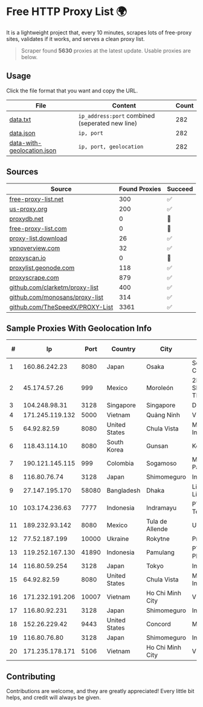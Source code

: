 
# Free HTTP Proxy List 🌍

It is a lightweight project that, every 10 minutes, scrapes lots of free-proxy sites, validates if it works, and serves a clean proxy list.


> Scraper found **5630** proxies at the latest update. Usable proxies are below.

## Usage

Click the file format that you want and copy the URL.


|File|Content|Count|
|----|-------|-----|
|[data.txt](https://raw.githubusercontent.com/themiralay/Proxy-List-World/master/data.txt)|`ip_address:port` combined (seperated new line)|282|
|[data.json](https://raw.githubusercontent.com/themiralay/Proxy-List-World/master/data.json)|`ip, port`|282|
|[data-with-geolocation.json](https://raw.githubusercontent.com/themiralay/Proxy-List-World/master/data-with-geolocation.json)|`ip, port, geolocation`|282|

## Sources

|Source|Found Proxies|Succeed|
|------|-------------|-------|
|[free-proxy-list.net](https://free-proxy-list.net)|300|✅|
|[us-proxy.org](https://www.us-proxy.org)|200|✅|
|[proxydb.net](http://proxydb.net)|0|🚫|
|[free-proxy-list.com](https://free-proxy-list.com/?page=&port=&type%5B%5D=http&type%5B%5D=https&up_time=0&search=Search)|0|🚫|
|[proxy-list.download](https://www.proxy-list.download/HTTP)|26|✅|
|[vpnoverview.com](https://vpnoverview.com/privacy/anonymous-browsing/free-proxy-servers)|32|✅|
|[proxyscan.io](https://www.proxyscan.io)|0|🚫|
|[proxylist.geonode.com](https://proxylist.geonode.com/api/proxy-list?limit=300&page=1&sort_by=lastChecked&sort_type=desc&protocols=http,https)|118|✅|
|[proxyscrape.com](https://api.proxyscrape.com/v2/?request=displayproxies&protocol=http&timeout=10000&country=all&ssl=all&anonymity=all)|879|✅|
|[github.com/clarketm/proxy-list](https://raw.githubusercontent.com/clarketm/proxy-list/master/proxy-list-raw.txt)|400|✅|
|[github.com/monosans/proxy-list](https://raw.githubusercontent.com/monosans/proxy-list/main/proxies/http.txt)|314|✅|
|[github.com/TheSpeedX/PROXY-List](https://raw.githubusercontent.com/TheSpeedX/PROXY-List/master/http.txt)|3361|✅|


## Sample Proxies With Geolocation Info

|#|Ip|Port|Country|City|Internet Service Provider|
|-|--|----|-------|----|-------------------------|
|1|160.86.242.23|8080|Japan|Osaka|Sony Network Communications Inc|
|2|45.174.57.26|999|Mexico|Moroleón|2M INGENIERIA Y SERVICIOS EN TELECOMUNICACIONES|
|3|104.248.98.31|3128|Singapore|Singapore|DigitalOcean, LLC|
|4|171.245.119.132|5000|Vietnam|Quảng Ninh|Viettel Corporation|
|5|64.92.82.59|8080|United States|Chula Vista|Momentum Telecom, Inc.|
|6|118.43.114.10|8080|South Korea|Gunsan|Korea Telecom|
|7|190.121.145.115|999|Colombia|Sogamoso|Media Commerce Partners S.A|
|8|116.80.76.74|3128|Japan|Shimomeguro|InfoSphere|
|9|27.147.195.170|58080|Bangladesh|Dhaka|Link3 Technologies Limited|
|10|103.174.236.63|7777|Indonesia|Indramayu|PT Global Erasiber Teknologi|
|11|189.232.93.142|8080|Mexico|Tula de Allende|Uninet S.A. de C.V.|
|12|77.52.187.199|10000|Ukraine|Rokytne|PrJSC "VF UKRAINE"|
|13|119.252.167.130|41890|Indonesia|Pamulang|PT Indonesia Comnets Plus|
|14|116.80.59.254|3128|Japan|Tokyo|InfoSphere|
|15|64.92.82.59|8080|United States|Chula Vista|Momentum Telecom, Inc.|
|16|171.232.191.206|10007|Vietnam|Ho Chi Minh City|Viettel Corporation|
|17|116.80.92.231|3128|Japan|Shimomeguro|InfoSphere|
|18|152.26.229.42|9443|United States|Concord|MCNC|
|19|116.80.76.80|3128|Japan|Shimomeguro|InfoSphere|
|20|171.235.178.171|5106|Vietnam|Ho Chi Minh City|Viettel Corporation|



## Contributing

Contributions are welcome, and they are greatly appreciated! Every
little bit helps, and credit will always be given.

